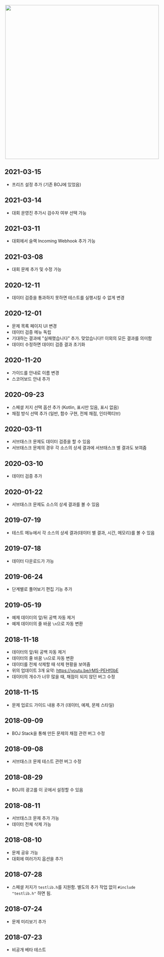 <p align="center"><a href = "https://stack.acmicpc.net"><img src="https://upload.acmicpc.net/d1f1a4c2-7284-4c94-8c8e-4e287ea04bb4/boj-stack.png" width="500"></a></p>

## 2021-03-15

* 프리즈 설정 추가 (기존 BOJ에 있었음)

## 2021-03-14

* 대회 운영진 추가시 검수자 여부 선택 가능

## 2021-03-11

* 대회에서 슬랙 Incoming Webhook 추가 가능

## 2021-03-08

* 대회 문제 추가 및 수정 가능

## 2020-12-11

* 데이터 검증을 통과하지 못하면 테스트를 실행시킬 수 없게 변경

## 2020-12-01

* 문제 목록 페이지 UI 변경
* 데이터 검증 메뉴 독립
* 기대하는 결과에 "실패했습니다" 추가. 맞았습니다!! 이외의 모든 결과를 의미함
* 데이터 수정하면 데이터 검증 결과 초기화

## 2020-11-20

* 가이드를 안내로 이름 변경
* 스코어보드 안내 추가

## 2020-09-23

* 스페셜 저지 선택 옵션 추가 (Kotlin, 표시만 있음, 표시 없음)
* 채점 방식 선택 추가 (일반, 함수 구현, 전체 채점, 인터랙티브)

## 2020-03-11

* 서브태스크 문제도 데이터 검증을 할 수 있음
* 서브태스크 문제의 경우 각 소스의 상세 결과에 서브태스크 별 결과도 보여줌

## 2020-03-10

* 데이터 검증 추가

## 2020-01-22

* 서브태스크 문제도 소스의 상세 결과를 볼 수 있음

## 2019-07-19

* 테스트 메뉴에서 각 소스의 상세 결과(데이터 별 결과, 시간, 메모리)를 볼 수 있음

## 2019-07-18

* 데이터 다운로드가 가능

## 2019-06-24

* 단계별로 풀어보기 편집 기능 추가

## 2019-05-19

* 예제 데이터의 앞/뒤 공백 자동 제거
* 예제 데이터의 줄 바꿈 `\n`으로 자동 변환

## 2018-11-18

* 데이터의 앞/뒤 공백 자동 제거
* 데이터의 줄 바꿈 `\n`으로 자동 변환
* 데이터를 전체 삭제할 때 삭제 현황을 보여줌
* 위의 업데이트 3개 요약: https://youtu.be/rMS-PEHf0bE
* 데이터의 개수가 너무 많을 때, 채점이 되지 않던 버그 수정

## 2018-11-15

* 문제 업로드 가이드 내용 추가 (데이터, 예제, 문제 스타일)

## 2018-09-09

* BOJ Stack을 통해 만든 문제의 채점 관련 버그 수정

## 2018-09-08

* 서브태스크 문제 테스트 관련 버그 수정

## 2018-08-29

* BOJ의 광고를 이 곳에서 설정할 수 있음

## 2018-08-11

* 서브태스크 문제 추가 가능
* 데이터 전체 삭제 가능

## 2018-08-10

* 문제 공유 가능
* 대회에 여러가지 옵션을 추가

## 2018-07-28

* 스페셜 저지가 `testlib.h`를 지원함. 별도의 추가 작업 없이 `#include "testlib.h"` 하면 됨.

## 2018-07-24

* 문제 미리보기 추가

## 2018-07-23

* 비공개 베타 테스트
